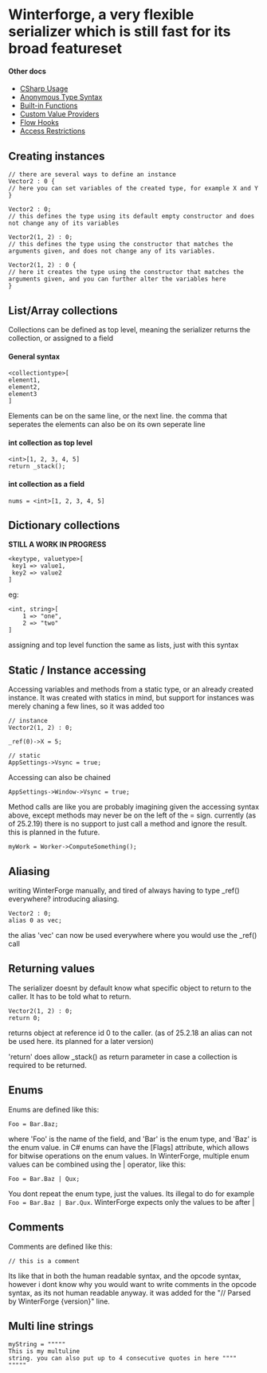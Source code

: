 # Winterforge, a very flexible serializer which is still fast for its broad featureset

#### Other docs
- [CSharp Usage](CSharp_Usage.md)  
- [Anonymous Type Syntax](Anonymous_Type_Syntax.md)  
- [Built-in Functions](WinterForge_Built-in_Functions.md)  
- [Custom Value Providers](CustomValueProvider_Examples.md)  
- [Flow Hooks](FlowHooks.md)  
- [Access Restrictions](Access_Restrictions.md)  

## Creating instances
```
// there are several ways to define an instance
Vector2 : 0 {
// here you can set variables of the created type, for example X and Y
}

Vector2 : 0;
// this defines the type using its default empty constructor and does not change any of its variables

Vector2(1, 2) : 0;
// this defines the type using the constructor that matches the arguments given, and does not change any of its variables.

Vector2(1, 2) : 0 {
// here it creates the type using the constructor that matches the arguments given, and you can further alter the variables here
}
```

## List/Array collections
Collections can be defined as top level, meaning the serializer returns the collection, or assigned to a field
#### General syntax
```
<collectiontype>[
element1,
element2,
element3
]
```
Elements can be on the same line, or the next line. the comma that seperates the elements can also be on its own seperate line

#### int collection as top level
```
<int>[1, 2, 3, 4, 5]
return _stack();
```

#### int collection as a field
```
nums = <int>[1, 2, 3, 4, 5]
```

## Dictionary collections
**STILL A WORK IN PROGRESS**

```
<keytype, valuetype>[
 key1 => value1,
 key2 => value2
]
```

eg:
```
<int, string>[
	1 => "one",
	2 => "two"
]
```
assigning and top level function the same as lists, just with this syntax


## Static / Instance accessing

Accessing variables and methods from a static type, or an already created instance.
It was created with statics in mind, but support for instances was merely chaning a few lines, so it was added too



```
// instance
Vector2(1, 2) : 0;

_ref(0)->X = 5;

// static
AppSettings->Vsync = true;
```

Accessing can also be chained
```
AppSettings->Window->Vsync = true;
```

Method calls are like you are probably imagining given the accessing syntax above, except methods may never be on the left of the = sign. currently (as of 25.2.19) there is no support to just call a method and ignore the result. this is planned in the future.

```
myWork = Worker->ComputeSomething();
```


## Aliasing

writing WinterForge manually, and tired of always having to type _ref() everywhere?
introducing aliasing.

```
Vector2 : 0;
alias 0 as vec;
```

the alias 'vec' can  now be used everywhere where you would use the \_ref() call


## Returning values

The serializer doesnt by default know what specific object to return to the caller. It has to be told what to return.

```
Vector2(1, 2) : 0;
return 0;
```
returns object at reference id 0 to the caller. (as of 25.2.18 an alias can not be used here. its planned for a later version)

'return' does allow _stack() as return parameter in case a collection is required to be returned.


## Enums
Enums are defined like this:
```
Foo = Bar.Baz;
```
where 'Foo' is the name of the field, and 'Bar' is the enum type, and 'Baz' is the enum value.
in C# enums can have the [Flags] attribute, which allows for bitwise operations on the enum values.
In WinterForge, multiple enum values can be combined using the | operator, like this:
```
Foo = Bar.Baz | Qux;
```
You dont repeat the enum type, just the values. Its illegal to do for example `Foo = Bar.Baz | Bar.Qux`. WinterForge expects only the values to be after |

## Comments
Comments are defined like this:
```
// this is a comment
```
Its like that in both the human readable syntax, and the opcode syntax, however i dont know why you would want to write comments in the opcode syntax, as its not human readable anyway.
it was added for the "// Parsed by WinterForge {version}" line.

## Multi line strings
```
myString = """""
This is my multuline
string. you can also put up to 4 consecutive quotes in here """"
"""""
```
